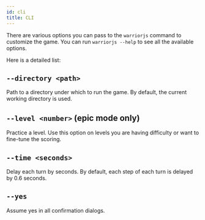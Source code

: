 ```yaml
---
id: cli
title: CLI
---
```


There are various options you can pass to the `warriorjs` command to customize
the game. You can run `warriorjs --help` to see all the available options.

Here is a detailed list:

## `--directory <path>`

Path to a directory under which to run the game. By default, the current working
directory is used.

## `--level <number>` (epic mode only)

Practice a level. Use this option on levels you are having difficulty or want to
fine-tune the scoring.

## `--time <seconds>`

Delay each turn by seconds. By default, each step of each turn is delayed by 0.6
seconds.

## `--yes`

Assume yes in all confirmation dialogs.
